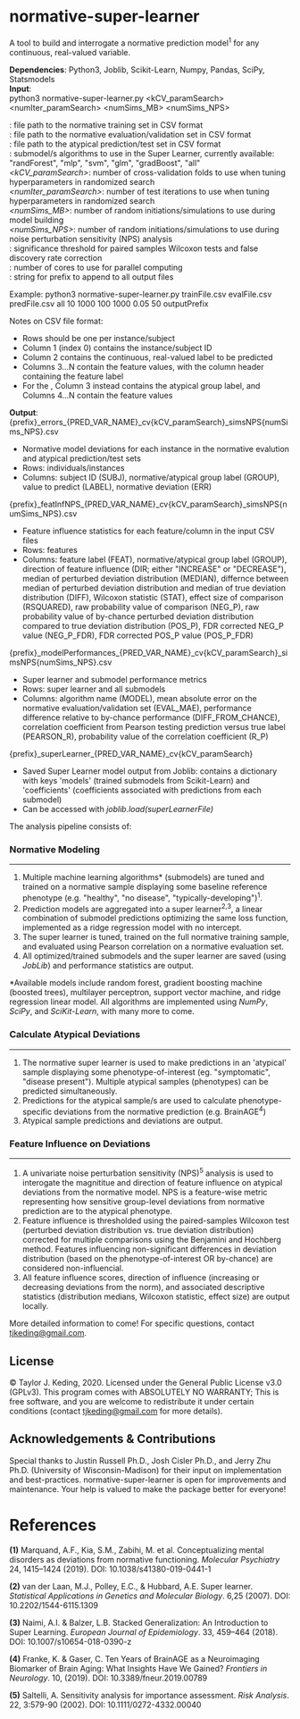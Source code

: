 # normative-super-learner
A tool to build and interrogate a normative prediction model<sup>1</sup> for any continuous, real-valued variable. 

**Dependencies**: Python3, Joblib, Scikit-Learn, Numpy, Pandas, SciPy, Statsmodels  
**Input**:  
python3 normative-super-learner.py <trainCSVFile> <evalCSVFile> <predCSVFile> <model> <kCV_paramSearch> <numIter_paramSearch> <numSims_MB> <numSims_NPS> <pThresh> <numCores> <prefix>  

*<trainCSVFile>*: file path to the normative training set in CSV format  
*<evalCSVFile>*: file path to the normative evaluation/validation set in CSV format  
*<predCSVFile>*: file path to the atypical prediction/test set in CSV format  
*<model>*: submodel/s algorithms to use in the Super Learner, currently available: "randForest", "mlp", "svm", "glm", "gradBoost", "all"  
*<kCV_paramSearch>*: number of cross-validation folds to use when tuning hyperparameters in randomized search  
*<numIter_paramSearch>*: number of test iterations to use when tuning hyperparameters in randomized search  
*<numSims_MB>*: number of random initiations/simulations to use during model building  
*<numSims_NPS>*: number of random initiations/simulations to use during noise perturbation sensitivity (NPS) analysis  
*<pThresh>*: significance threshold for paired samples Wilcoxon tests and false discovery rate correction  
*<numCores>*: number of cores to use for parallel computing  
*<prefix>*: string for prefix to append to all output files  
   
Example:
python3 normative-super-learner.py trainFile.csv evalFile.csv predFile.csv all 10 1000 100 1000 0.05 50 outputPrefix

Notes on CSV file format:
- Rows should be one per instance/subject
- Column 1 (index 0) contains the instance/subject ID
- Column 2 contains the continuous, real-valued label to be predicted
- Columns 3...N contain the feature values, with the column header containing the feature label
- For the <predCSVFile>, Column 3 instead contains the atypical group label, and Columns 4...N contain the feature values
  
**Output**:
{prefix}\_errors\_{PRED_VAR_NAME}\_cv{kCV_paramSearch}\_simsNPS{numSims_NPS}.csv
- Normative model deviations for each instance in the normative evalution and atypical prediction/test sets
- Rows: individuals/instances
- Columns: subject ID (SUBJ), normative/atypical group label (GROUP), value to predict (LABEL), normative deviation (ERR)

{prefix}\_featInfNPS\_{PRED_VAR_NAME}\_cv{kCV_paramSearch}\_simsNPS{numSims_NPS}.csv
- Feature influence statistics for each feature/column in the input CSV files
- Rows: features
- Columns: feature label (FEAT), normative/atypical group label (GROUP), direction of feature influence (DIR; either "INCREASE" or "DECREASE"), median of perturbed deviation distribution (MEDIAN), differnce between median of perturbed deviation distribution and median of true deviation distribution (DIFF), Wilcoxon statistic (STAT), effect size of comparison (RSQUARED), raw probability value of comparison (NEG_P), raw probability value of by-chance perturbed deviation distribution compared to true deviation distribution (POS_P), FDR corrected NEG_P value (NEG_P_FDR), FDR corrected POS_P value (POS_P_FDR)

{prefix}\_modelPerformances\_{PRED_VAR_NAME}\_cv{kCV_paramSearch}\_simsNPS{numSims_NPS}.csv
- Super learner and submodel performance metrics
- Rows: super learner and all submodels
- Columns: algorithm name (MODEL), mean absolute error on the normative evaluation/validation set (EVAL_MAE), performance difference relative to by-chance performance (DIFF_FROM_CHANCE), correlation coefficient from Pearson testing prediction versus true label (PEARSON_R), probability value of the correlation coefficient (R_P)

{prefix}\_superLearner\_{PRED_VAR_NAME}\_cv{kCV_paramSearch}
- Saved Super Learner model output from Joblib: contains a dictionary with keys 'models' (trained submodels from Scikit-Learn) and 'coefficients' (coefficients associated with predictions from each submodel)
- Can be accessed with *joblib.load(superLearnerFile)*

The analysis pipeline consists of:

### Normative Modeling
------
1) Multiple machine learning algorithms\* (submodels) are tuned and trained on a normative sample displaying some baseline reference phenotype (e.g. "healthy", "no disease", "typically-developing")<sup>1</sup>. 
2) Prediction models are aggregated into a super learner<sup>2,3</sup>, a linear combination of submodel predictions optimizing the same loss function, implemented as a ridge regression model with no intercept. 
3) The super learner is tuned, trained on the full normative training sample, and evaluated using Pearson correlation on a normative evaluation set.
4) All optimized/trained submodels and the super learner are saved (using *JobLib*) and performance statistics are output.

\*Available models include random forest, gradient boosting machine (boosted trees), multilayer perceptron, support vector machine, and ridge regression linear model. All algorithms are implemented using *NumPy*, *SciPy*, and *SciKit-Learn*, with many more to come.

### Calculate Atypical Deviations 
------
1) The normative super learner is used to make predictions in an 'atypical' sample displaying some phenotype-of-interest (eg. "symptomatic", "disease present"). Multiple atypical samples (phenotypes) can be predicted simultaneously.
2) Predictions for the atypical sample/s are used to calculate phenotype-specific deviations from the normative prediction (e.g. BrainAGE<sup>4</sup>)
3) Atypical sample predictions and deviations are output.

### Feature Influence on Deviations
------
1) A univariate noise perturbation sensitivity (NPS)<sup>5</sup> analysis is used to interogate the magnititue and direction of feature influence on atypical deviations from the normative model. NPS is a feature-wise metric representing how sensitive group-level deviations from normative prediction are to the atypical phenotype.
2) Feature influence is thresholded using the paired-samples Wilcoxon test (perturbed deviation distribution vs. true deviation distribution) corrected for multiple comparisons using the Benjamini and Hochberg method. Features influencing non-significant differences in deviation distribution (based on the phenotype-of-interest OR by-chance) are considered non-influencial.
3) All feature influence scores, direction of influence (increasing or decreasing deviations from the norm), and associated descriptive statistics (distribution medians, Wilcoxon statistic, effect size) are output locally.

More detailed information to come! For specific questions, contact tjkeding@gmail.com.


## License
© Taylor J. Keding, 2020. Licensed under the General Public License v3.0 (GPLv3).
This program comes with ABSOLUTELY NO WARRANTY; This is free software, and you are welcome to redistribute it under certain conditions (contact tjkeding@gmail.com for more details).


## Acknowledgements & Contributions
Special thanks to Justin Russell Ph.D., Josh Cisler Ph.D., and Jerry Zhu Ph.D. (University of Wisconsin-Madison) for their input on implementation and best-practices. normative-super-learner is open for improvements and maintenance. Your help is valued to make the package better for everyone!


# References
**(1)** Marquand, A.F., Kia, S.M., Zabihi, M. et al. Conceptualizing mental disorders as deviations from normative functioning. *Molecular Psychiatry* 24, 1415–1424 (2019). DOI: 10.1038/s41380-019-0441-1

**(2)** van der Laan, M.J., Polley, E.C., & Hubbard, A.E. Super learner. *Statistical Applications in Genetics and Molecular Biology*. 6,25 (2007). DOI: 10.2202/1544-6115.1309

**(3)** Naimi, A.I. & Balzer, L.B. Stacked Generalization: An Introduction to Super Learning. *European Journal of Epidemiology*. 33, 459–464 (2018). DOI: 10.1007/s10654-018-0390-z

**(4)** Franke, K. & Gaser, C. Ten Years of BrainAGE as a Neuroimaging Biomarker of Brain Aging: What Insights Have We Gained? *Frontiers in Neurology*. 10, (2019). DOI: 10.3389/fneur.2019.00789

**(5)** Saltelli, A. Sensitivity analysis for importance assessment. *Risk Analysis*. 22, 3:579-90 (2002). DOI: 10.1111/0272-4332.00040
